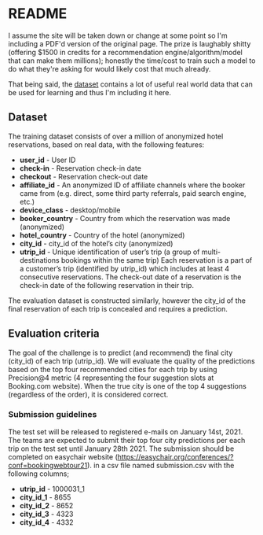 # README
I assume the site will be taken down or change at some point so I'm including a PDF'd version of the original page.  The prize is laughably shitty (offering $1500 in credits for a recommendation engine/algorithm/model that can make them millions); honestly the time/cost to train such a model to do what they're asking for would likely cost that much already.

That being said, the [dataset](../../data/booking-com_challenge_2020.zip) contains a lot of useful real world data that can be used for learning and thus I'm including it here.

## Dataset
The training dataset consists of over a million of anonymized hotel reservations, based on real data, with the following features:
- **user_id** - User ID
- **check-in** - Reservation check-in date
- **checkout** - Reservation check-out date
- **affiliate_id** - An anonymized ID of affiliate channels where the booker came from (e.g. direct, some third party referrals, paid search engine, etc.)
- **device_class** - desktop/mobile
- **booker_country** - Country from which the reservation was made (anonymized)
- **hotel_country** - Country of the hotel (anonymized)
- **city_id** - city_id of the hotel’s city (anonymized)
- **utrip_id** - Unique identification of user’s trip (a group of multi-destinations bookings within the same trip)
Each reservation is a part of a customer’s trip (identified by utrip_id) which includes at least 4 consecutive reservations. The check-out date of a reservation is the check-in date of the following reservation in their trip.

The evaluation dataset is constructed similarly, however the city_id of the final reservation of each trip is concealed and requires a prediction.

## Evaluation criteria
The goal of the challenge is to predict (and recommend) the final city (city_id) of each trip (utrip_id). We will evaluate the quality of the predictions based on the top four recommended cities for each trip by using Precision@4 metric (4 representing the four suggestion slots at Booking.com website). When the true city is one of the top 4 suggestions (regardless of the order), it is considered correct.

### Submission guidelines
The test set will be released to registered e-mails on January 14st, 2021. The teams are expected to submit their top four city predictions per each trip on the test set until January 28th 2021. The submission should be completed on easychair website  (https://easychair.org/conferences/?conf=bookingwebtour21). in a csv file named submission.csv with the following columns;
- **utrip_id** - 1000031_1
- **city_id_1** - 8655
- **city_id_2** - 8652
- **city_id_3** - 4323
- **city_id_4** - 4332
